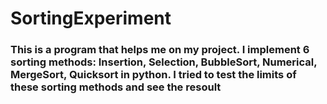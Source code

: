 # SortingExperiment
<h3> This is a program that helps me on my project. I implement 6 sorting methods:
Insertion, Selection, BubbleSort, Numerical, MergeSort, Quicksort in python. I tried to test the limits of these sorting methods and see the resoult </h3> 
